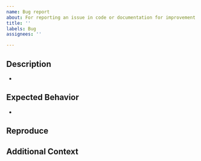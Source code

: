 ```yaml
---
name: Bug report
about: For reporting an issue in code or documentation for improvement
title: ''
labels: Bug
assignees: ''

---
```


## Description

- 

## Expected Behavior

- 

## Reproduce

## Additional Context
